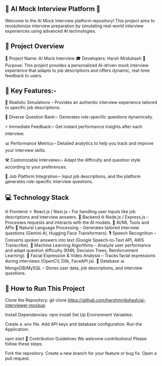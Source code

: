 ## 🌟 AI Mock Interview Platform 🌟
Welcome to the AI Mock Interview platform repository! This project aims to revolutionize interview preparation by simulating real-world interview experiences using advanced AI technologies.

##  🚀 Project Overview

🤖 Project Name: AI Mock Interview
🎓 Developers: Harsh Mriduhash
🧠 Purpose: This project provides a personalized AI-driven mock interview experience that adapts to job descriptions and offers dynamic, real-time feedback to users.

##  🌟 Key Features:-

🎯 Realistic Simulations – Provides an authentic interview experience tailored to specific job descriptions.

📝 Diverse Question Bank:– Generates role-specific questions dynamically.

⚡ Immediate Feedback:– Get instant performance insights after each interview.

📊 Performance Metrics:– Detailed analytics to help you track and improve your interview skills.


🛠 Customizable Interviews:– Adapt the difficulty and question style according to your preferences.


💼 Job Platform Integration:– Input job descriptions, and the platform generates role-specific interview questions.

##  💻 Technology Stack

🌐 Frontend ⚛️ React.js / Next.js – For handling user inputs like job descriptions and interview answers.
📡 Backend 🌐 Node.js / Express.js – Processes requests and interacts with the AI models.
🧠 AI/ML Tools and APIs
📝 Natural Language Processing – Generates tailored interview questions (Gemini AI, Hugging Face Transformers).
🎙 Speech Recognition – Converts spoken answers into text (Google Speech-to-Text API, AWS Transcribe).
🤖 Machine Learning Algorithms – Analyze user performance and adapt question difficulty (KNN, Decision Trees, Reinforcement Learning).
🎥 Facial Expression & Video Analysis – Tracks facial expressions during interviews (OpenCV, Dlib, FaceAPI.js).
💽 Database
📊 MongoDB/MySQL – Stores user data, job descriptions, and interview questions.

##  🔧 How to Run This Project

Clone the Repository:
git clone https://github.com/harshmriduhash/ai-interviewer-mockup

Install Dependencies:
npm install
Set Up Environment Variables:

Create a .env file.
Add API keys and database configuration.
Run the Application:

npm start
🎉 Contribution Guidelines
We welcome contributions! Please follow these steps:

Fork the repository.
Create a new branch for your feature or bug fix.
Open a pull request.
